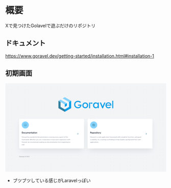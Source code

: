 # 概要

Xで見つけたGolavelで遊ぶだけのリポジトリ

## ドキュメント

<https://www.goravel.dev/getting-started/installation.html#installation-1>

## 初期画面

![](./docs/Goravel.png)

- ブツブツしている感じがLaravelっぽい
